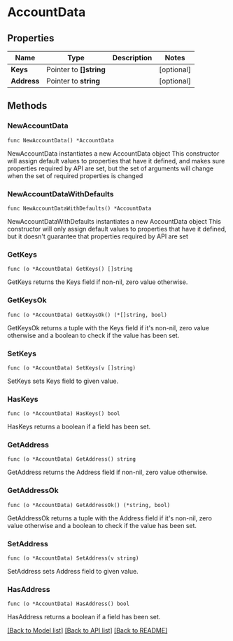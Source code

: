 # AccountData

## Properties

| Name        | Type                     | Description | Notes       |
| ----------- | ------------------------ | ----------- | ----------- |
| **Keys**    | Pointer to **\[]string** |             | \[optional] |
| **Address** | Pointer to **string**    |             | \[optional] |

## Methods

### NewAccountData

`func NewAccountData() *AccountData`

NewAccountData instantiates a new AccountData object This constructor will assign default values to properties that have it defined, and makes sure properties required by API are set, but the set of arguments will change when the set of required properties is changed

### NewAccountDataWithDefaults

`func NewAccountDataWithDefaults() *AccountData`

NewAccountDataWithDefaults instantiates a new AccountData object This constructor will only assign default values to properties that have it defined, but it doesn't guarantee that properties required by API are set

### GetKeys

`func (o *AccountData) GetKeys() []string`

GetKeys returns the Keys field if non-nil, zero value otherwise.

### GetKeysOk

`func (o *AccountData) GetKeysOk() (*[]string, bool)`

GetKeysOk returns a tuple with the Keys field if it's non-nil, zero value otherwise and a boolean to check if the value has been set.

### SetKeys

`func (o *AccountData) SetKeys(v []string)`

SetKeys sets Keys field to given value.

### HasKeys

`func (o *AccountData) HasKeys() bool`

HasKeys returns a boolean if a field has been set.

### GetAddress

`func (o *AccountData) GetAddress() string`

GetAddress returns the Address field if non-nil, zero value otherwise.

### GetAddressOk

`func (o *AccountData) GetAddressOk() (*string, bool)`

GetAddressOk returns a tuple with the Address field if it's non-nil, zero value otherwise and a boolean to check if the value has been set.

### SetAddress

`func (o *AccountData) SetAddress(v string)`

SetAddress sets Address field to given value.

### HasAddress

`func (o *AccountData) HasAddress() bool`

HasAddress returns a boolean if a field has been set.

[\[Back to Model list\]](./#documentation-for-models) [\[Back to API list\]](./#documentation-for-api-endpoints) [\[Back to README\]](./)
